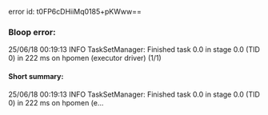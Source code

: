 error id: t0FP6cDHiiMq0185+pKWww==
### Bloop error:

25/06/18 00:19:13 INFO TaskSetManager: Finished task 0.0 in stage 0.0 (TID 0) in 222 ms on hpomen (executor driver) (1/1)
#### Short summary: 

25/06/18 00:19:13 INFO TaskSetManager: Finished task 0.0 in stage 0.0 (TID 0) in 222 ms on hpomen (e...